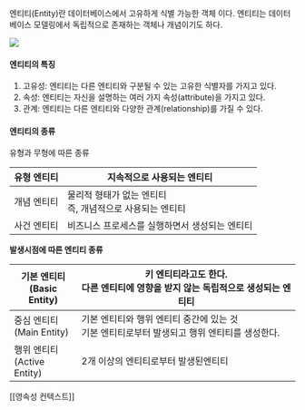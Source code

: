 엔티티(Entity)란 데이터베이스에서 고유하게 식별 가능한 객체 이다. 엔티티는 데이터베이스 모델링에서 독립적으로 존재하는 객체나 개념이기도 하다.

![](https://i.imgur.com/5EHqHsX.png)

#### 엔티티의 특징

1. 고유성: 엔티티는 다른 엔티티와 구분될 수 있는 고유한 식별자를 가지고 있다.
2. 속성: 엔티티는 자신을 설명하는 여러 가지 속성(attribute)을 가지고 있다.
3. 관계: 엔티티는 다른 엔티티와 다양한 관계(relationship)를 가질 수 있다.


#### 엔티티의 종류

유형과 무형에 따른 종류

| 유형 엔티티 | 지속적으로 사용되는 엔티티                      |
| ------ | ----------------------------------- |
| 개념 엔티티 | 물리적 형태가 없는 엔티티<br>즉, 개념적으로 사용되는 엔티티 |
| 사건 엔티티 | 비즈니스 프로세스를 실행하면서 생성되는 엔티티           |

**발생시점에 따른 엔티티 종류**

| 기본 엔티티<br>(Basic Entity)  | 키 엔티티라고도 한다.<br>다른 엔티티에 영향을 받지 않는 독립적으로 생성되는 엔티티        |
| ------------------------- | ------------------------------------------------------- |
| 중심 엔티티<br>(Main Entity)   | 기본 엔티티와 행위 엔티티 중간에 있는 것<br>기본 엔티티로부터 발생되고 행위 엔티티를 생성한다. |
| 행위 엔티티<br>(Active Entity) | 2개 이상의 엔티티로부터 발생된엔티티                                    |


[[영속성 컨텍스트]]